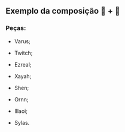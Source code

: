 ## Exemplo da composição 🏹 + :muscle:

### Peças:

- Varus;

- Twitch;
- Ezreal;
- Xayah;
- Shen;
- Ornn;
- Illaoi;
- Sylas.